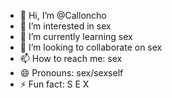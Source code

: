 - 👋 Hi, I’m @Calloncho
- 👀 I’m interested in sex
- 🌱 I’m currently learning sex
- 💞️ I’m looking to collaborate on sex
- 📫 How to reach me: sex
- 😄 Pronouns: sex/sexself
- ⚡ Fun fact: S E X

<!---
Calloncho/Calloncho is a ✨ special ✨ repository because its `README.md` (this file) appears on your GitHub profile.
You can click the Preview link to take a look at your changes.
--->
